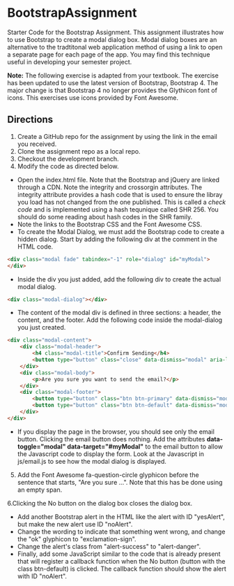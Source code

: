 # BootstrapAssignment
Starter Code for the Bootstrap Assignment.  This assignment illustrates how to use Bootstrap to create a modal dialog box.  Modal dialog boxes are an alternative to the tradtitonal web application method of using a link to open a separate page for each page of the app.  You may find this technique useful in developing your semester project.

**Note:** The following exercise is adapted from your textbook. The exercise has been updated to use the latest version of Bootstrap, Bootstrap 4.  The major change is that Bootstrap 4 no longer provides the Glythicon font of icons.  This exercises use icons provided by Font Awesome.

## Directions

1. Create a GitHub repo for the assignment by using the link in the email you received.
2. Clone the assignment repo as a local repo.
3. Checkout the development branch.
4. Modify the code as directed below.
  * Open the index.html file.  Note that the Bootstrap and jQuery are linked through a CDN.  Note the integrity and crossorgin attributes. The integrity attribute provides a hash code that is used to ensure the libray you load has not changed from the one published.  This is called a *check code* and is implemented using a hash tequnique called SHR 256.  You should do some reading about hash codes in the SHR family.
  * Note the links to the Bootstrap CSS and the Font Awesome CSS.
  * To create the Modal Dialog, we must add the Bootstrap code to create a hidden dialog.  Start by adding the following div at the comment in the HTML code.
  
```html
<div class="modal fade" tabindex="-1" role="dialog" id="myModal">
</div>  
```
  * Inside the div you just added, add the following div to create the actual modal dialog.
  
```html
<div class="modal-dialog"></div>
```
  * The content of the modal div is defined in three sections: a header, the content, and the footer.  Add the following code inside the modal-dialog you just created.
  
```html
<div class="modal-content">
    <div class="modal-header">
        <h4 class="modal-title">Confirm Sending</h4>
        <button type="button" class="close" data-dismiss="modal" aria-label="Close"><span aria-hidden="true">&times;</span></button>
    </div>
    <div class="modal-body">
        <p>Are you sure you want to send the email?</p>
    </div>
    <div class="modal-footer">
        <button type="button" class="btn btn-primary" data-dismiss="modal">Yes</button>
        <button type="button" class="btn btn-default" data-dismiss="modal">No</button>
    </div>
</div>
```
 * If you display the page in the browser, you should see only the email button. Clicking the email button does nothing.  Add the attributes **data-toggle="modal" data-target="#myModal"** to the email button to allow the Javascript code to display the form.  Look at the Javascript in js/email.js to see how the modal dialog is displayed.
 
5. Add the Font Awesome fa-question-circle glyphicon before the sentence that starts, "Are you sure ...".  Note that this has be done using an empty span.
 
6.Clicking the No button on the dialog box closes the dialog box.
  * Add another Bootstrap alert in the HTML like the alert with ID "yesAlert", but make the new alert use ID "noAlert".
  * Change the wording to indicate that something went wrong, and change the "ok" glyphicon to "exclamation-sign".
  * Change the alert's class from "alert-success" to "alert-danger".
  * Finally, add some JavaScript similar to the code that is already present that will register a callback function when the No button (button with the class btn-default) is clicked. The callback function should show the alert with ID "noAlert".

